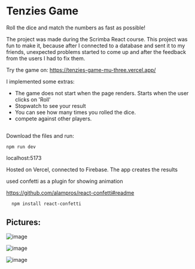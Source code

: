 # Tenzies Game
  Roll the dice and match the numbers as fast as possible!

  The project was made during the Scrimba React course. 
  This project was fun to make it, because after I connected to a database and sent it to my friends, unexpected problems started to come up and after the feedback from the users I had to fix them. 

Try the game on:
https://tenzies-game-mu-three.vercel.app/

  
I implemented some extras:
  - The game does not start when the page renders. Starts when the user clicks on 'Roll'
  - Stopwatch to see your result
  - You can see how many times you rolled the dice.
  - compete against other players. 
##

Download the files and run:
```
npm run dev
```
localhost:5173


Hosted on Vercel, connected to Firebase. 
The app creates the results




 used confetti as a plugin for showing animation
 
 https://github.com/alampros/react-confetti#readme
```
  npm install react-confetti
```





## Pictures:

![image](https://github.com/4balage4/tenzies-game/assets/115076678/8e9ffdc4-cfd5-45a4-b0e2-37373edacd5f)


![image](https://github.com/4balage4/tenzies-game/assets/115076678/78dd34d4-863d-413a-b731-ca2735d35c12)

![image](https://github.com/4balage4/tenzies-game/assets/115076678/17820325-b586-4a8a-ac24-96abde7847af)
